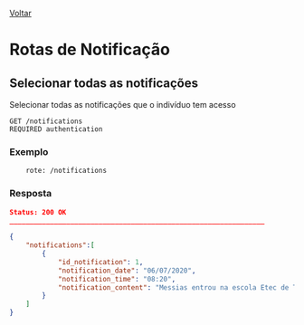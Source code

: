 [Voltar](menu.md)

# Rotas de Notificação

## Selecionar todas as notificações <a name="select_notifications"></a>

Selecionar todas as notificações que o indivíduo tem acesso

	GET /notifications
	REQUIRED authentication

### Exemplo

```
	rote: /notifications
```

### Resposta

```json
Status: 200 OK
_______________________________________________________________

{
    "notifications":[
    	{
    		"id_notification": 1, 
			"notification_date": "06/07/2020",
			"notification_time": "08:20",
    		"notification_content": "Messias entrou na escola Etec de Taboão da Serra"
    	}
    ]
}
```
